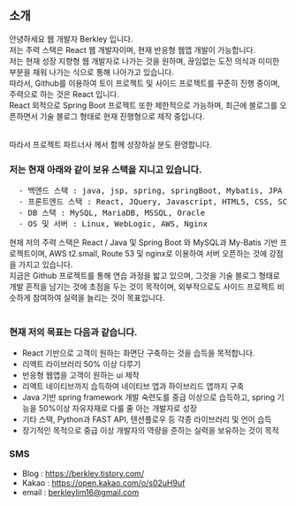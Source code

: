 ## 소개
안녕하세요 웹 개발자 Berkley 입니다. <br/>
저는 주력 스택은 React 웹 개발자이며, 현재 반응형 웹앱 개발이 가능합니다. <br/>
저는 현재 성장 지향형 웹 개발자로 나가는 것을 원하며, 끊임없는 도전 의식과 미미한 부분을 채워 나가는 식으로 통해 나아가고 있습니다. <br/>
따라서, Github를 이용하여 토이 프로젝트 및 사이드 프로젝트를 꾸준히 진행 중이며, 주력으로 하는 것은 React 입니다. <br/>
React 외적으로 Spring Boot 프로젝트 또한 제한적으로 가능하며, 최근에 블로그를 오픈하면서 기술 블로그 형태로 현재 진행형으로 제작 중입니다. <br/><br/>

따라서 프로젝트 파트너사 께서 함께 성장하실 분도 환영합니다.

### 저는 현재 아래와 같이 보유 스택을 지니고 있습니다.
<pre>
  - 백엔드 스택 : java, jsp, spring, springBoot, Mybatis, JPA
  - 프론트엔드 스택 : React, JQuery, Javascript, HTML5, CSS, SCSS/SASS
  - DB 스택 : MySQL, MariaDB, MSSQL, Oracle
  - OS 및 서버 : Linux, WebLogic, AWS, Nginx
</pre>

현재 저의 주력 스택은 React / Java 및 Spring Boot 와 MySQL과 My-Batis 기반 프로젝트이며, AWS t2.small, Route 53 및 nginx로 이용하여 서버 오픈하는 것에 강점을 가지고 있습니다. <br/>
지금은 Github 프로젝트를 통해 연습 과정을 밟고 있으며, 그것을 기술 블로그 형태로 개발 흔적을 남기는 것에 초점을 두는 것이 목적이며, 외부적으로도 사이드 프로젝트 비슷하게 참여하여 실력을 늘리는 것이 목표입니다. <br/><br/>

### 현재 저의 목표는 다음과 같습니다.
- React 기반으로 고객이 원하는 화면단 구축하는 것을 습득을 목적합니다.
- 리액트 라이브러리 50% 이상 다루기
- 반응형 웹앱을 고객이 원하는 ui 제작
- 리액트 네이티브까지 습득하여 네이티브 앱과 하이브리드 앱까지 구축
- Java 기반 spring framework 개발 숙련도를 중급 이상으로 습득하고, spring 기능을 50%이상 자유자재로 다룰 줄 아는 개발자로 성장
- 기타 스택, Python과 FAST API, 텐션플로우 등 각종 라이브러리 및 언어 습득
- 장기적인 목적으로 중급 이상 개발자의 역량을 준하는 실력을 보유하는 것이 목적 

### SMS
- Blog : https://berkley.tistory.com/
- Kakao : https://open.kakao.com/o/s02uH9uf
- email : berkleylim16@gmail.com

